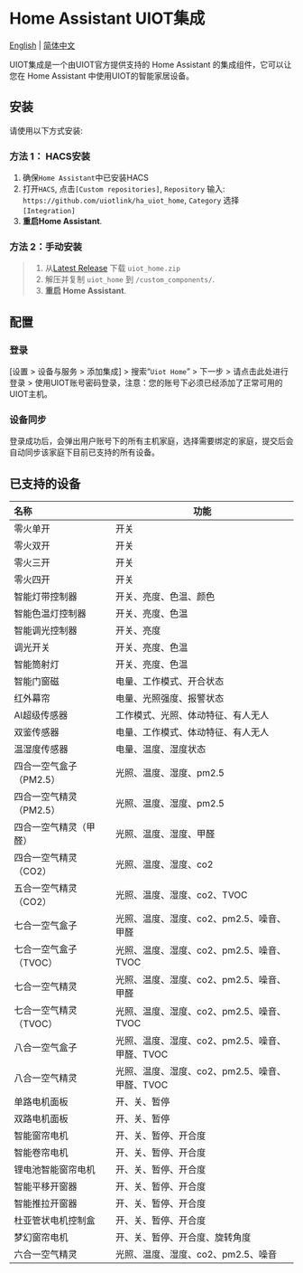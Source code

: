 # Home Assistant UIOT集成

[English](./README.md) | [简体中文](./README_zh.md)

UIOT集成是一个由UIOT官方提供支持的 Home Assistant 的集成组件，它可以让您在 Home Assistant 中使用UIOT的智能家居设备。

## 安装

请使用以下方式安装:

### 方法 1： HACS安装

1. 确保`Home Assistant`中已安装HACS
2. 打开`HACS`, 点击`[Custom repositories]`, `Repository` 输入: `https://github.com/uiotlink/ha_uiot_home`, `Category` 选择 `[Integration]`
3. **重启Home Assistant**.

### 方法 2：手动安装

> 1. 从[Latest Release](https://github.com/uiotlink/ha_uiot_home/releases/latest) 下载 `uiot_home.zip`
> 2. 解压并复制 `uiot_home` 到 `/custom_components/`.
> 3. **重启 Home Assistant**.

## 配置

### 登录

[设置 > 设备与服务 > 添加集成] > 搜索“`Uiot Home`” > 下一步 > 请点击此处进行登录 > 使用UIOT账号密码登录，注意：您的账号下必须已经添加了正常可用的UIOT主机。

### 设备同步

登录成功后，会弹出用户账号下的所有主机家庭，选择需要绑定的家庭，提交后会自动同步该家庭下目前已支持的所有设备。

## 已支持的设备

| 名称                    | 功能                                           |
| :---------------------- | ---------------------------------------------- |
| 零火单开                | 开关                                           |
| 零火双开                | 开关                                           |
| 零火三开                | 开关                                           |
| 零火四开                | 开关                                           |
| 智能灯带控制器          | 开关、亮度、色温、颜色                         |
| 智能色温灯控制器        | 开关、亮度、色温                               |
| 智能调光控制器          | 开关、亮度                                     |
| 调光开关                | 开关、亮度、色温                               |
| 智能筒射灯              | 开关、亮度、色温                               |
| 智能门窗磁              | 电量、工作模式、开合状态                       |
| 红外幕帘                | 电量、光照强度、报警状态                       |
| AI超级传感器            | 工作模式、光照、体动特征、有人无人             |
| 双鉴传感器              | 电量、工作模式、体动特征、有人无人             |
| 温湿度传感器            | 电量、温度、湿度状态                           |
| 四合一空气盒子（PM2.5） | 光照、温度、湿度、pm2.5                        |
| 四合一空气精灵（PM2.5） | 光照、温度、湿度、pm2.5                        |
| 四合一空气精灵（甲醛）  | 光照、温度、湿度、甲醛                         |
| 四合一空气精灵（CO2）   | 光照、温度、湿度、co2                          |
| 五合一空气精灵（CO2）   | 光照、温度、湿度、co2、TVOC                    |
| 七合一空气盒子          | 光照、温度、湿度、co2、pm2.5、噪音、甲醛       |
| 七合一空气盒子（TVOC）  | 光照、温度、湿度、co2、pm2.5、噪音、TVOC       |
| 七合一空气精灵          | 光照、温度、湿度、co2、pm2.5、噪音、甲醛       |
| 七合一空气精灵（TVOC）  | 光照、温度、湿度、co2、pm2.5、噪音、TVOC       |
| 八合一空气盒子          | 光照、温度、湿度、co2、pm2.5、噪音、甲醛、TVOC |
| 八合一空气精灵          | 光照、温度、湿度、co2、pm2.5、噪音、甲醛、TVOC |
| 单路电机面板            | 开、关、暂停                                   |
| 双路电机面板            | 开、关、暂停                                   |
| 智能窗帘电机            | 开、关、暂停、开合度                           |
| 智能卷帘电机            | 开、关、暂停、开合度                           |
| 锂电池智能窗帘电机      | 开、关、暂停、开合度                           |
| 智能平移开窗器          | 开、关、暂停、开合度                           |
| 智能推拉开窗器          | 开、关、暂停、开合度                           |
| 杜亚管状电机控制盒      | 开、关、暂停、开合度                           |
| 梦幻窗帘电机            | 开、关、暂停、开合度、旋转角度                 |
| 六合一空气精灵          | 光照、温度、湿度、co2、pm2.5、噪音             |

